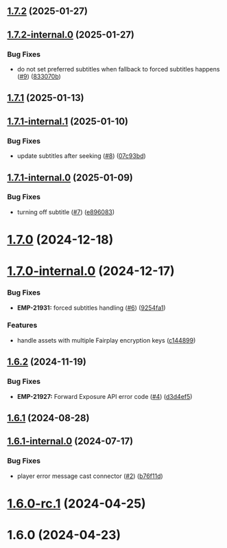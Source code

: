 ## [1.7.2](https://github.com/ericssonbroadcastservices/javascript-player/compare/v1.7.2-internal.0...v1.7.2) (2025-01-27)



## [1.7.2-internal.0](https://github.com/ericssonbroadcastservices/javascript-player/compare/v1.7.1...v1.7.2-internal.0) (2025-01-27)


### Bug Fixes

* do not set preferred subtitles when fallback to forced subtitles happens ([#9](https://github.com/ericssonbroadcastservices/javascript-player/issues/9)) ([833070b](https://github.com/ericssonbroadcastservices/javascript-player/commit/833070b0ab7f9ee1031e06d000826ed49b3641ba))



## [1.7.1](https://github.com/ericssonbroadcastservices/javascript-player/compare/v1.7.1-internal.1...v1.7.1) (2025-01-13)



## [1.7.1-internal.1](https://github.com/ericssonbroadcastservices/javascript-player/compare/v1.7.1-internal.0...v1.7.1-internal.1) (2025-01-10)


### Bug Fixes

* update subtitles after seeking ([#8](https://github.com/ericssonbroadcastservices/javascript-player/issues/8)) ([07c93bd](https://github.com/ericssonbroadcastservices/javascript-player/commit/07c93bd2214cfc3335371739177a21d0b9f5e06d))



## [1.7.1-internal.0](https://github.com/ericssonbroadcastservices/javascript-player/compare/v1.7.0...v1.7.1-internal.0) (2025-01-09)


### Bug Fixes

* turning off subtitle ([#7](https://github.com/ericssonbroadcastservices/javascript-player/issues/7)) ([e896083](https://github.com/ericssonbroadcastservices/javascript-player/commit/e89608387f3a089ee0b36171c33dc8576657abfb))



# [1.7.0](https://github.com/ericssonbroadcastservices/javascript-player/compare/v1.7.0-internal.0...v1.7.0) (2024-12-18)



# [1.7.0-internal.0](https://github.com/ericssonbroadcastservices/javascript-player/compare/v1.6.2...v1.7.0-internal.0) (2024-12-17)


### Bug Fixes

* **EMP-21931:** forced subtitles handling ([#6](https://github.com/ericssonbroadcastservices/javascript-player/issues/6)) ([9254fa1](https://github.com/ericssonbroadcastservices/javascript-player/commit/9254fa15f2c28ae4a01ee619038de9a8bd3b2441))


### Features

* handle assets with multiple Fairplay encryption keys ([c144899](https://github.com/ericssonbroadcastservices/javascript-player/commit/c144899fbadf06be802075b2004fd82b183fa285))



## [1.6.2](https://github.com/ericssonbroadcastservices/javascript-player/compare/v1.6.1...v1.6.2) (2024-11-19)


### Bug Fixes

* **EMP-21927:** Forward Exposure API error code ([#4](https://github.com/ericssonbroadcastservices/javascript-player/issues/4)) ([d3d4ef5](https://github.com/ericssonbroadcastservices/javascript-player/commit/d3d4ef544aa134e0693acff2177b047f09ec1ba6))



## [1.6.1](https://github.com/ericssonbroadcastservices/javascript-player/compare/v1.6.1-internal.0...v1.6.1) (2024-08-28)



## [1.6.1-internal.0](https://github.com/ericssonbroadcastservices/javascript-player/compare/v1.6.0-rc.1...v1.6.1-internal.0) (2024-07-17)


### Bug Fixes

* player error message cast connector ([#2](https://github.com/ericssonbroadcastservices/javascript-player/issues/2)) ([b76f11d](https://github.com/ericssonbroadcastservices/javascript-player/commit/b76f11de43cb9f8b42c3c6b6b8234f51590dcbfd))



# [1.6.0-rc.1](https://github.com/ericssonbroadcastservices/javascript-player/compare/v1.6.0...v1.6.0-rc.1) (2024-04-25)



# 1.6.0 (2024-04-23)



